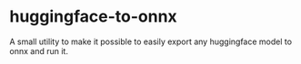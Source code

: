 # huggingface-to-onnx
A small utility to make it possible to easily export any huggingface model to onnx and run it.
